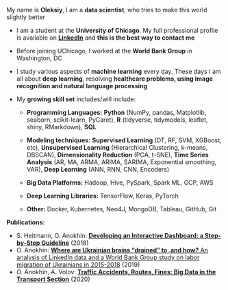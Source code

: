 My name is **Oleksiy**, I am a **data scientist**, who tries to make this world slightly better

* I am a student at the **University of Chicago**. My full professional profile is available on [**LinkedIn**](https://www.linkedin.com/in/oanokhin/) and **this is the best way to contact me**

* Before joining UChicago, I worked at the **World Bank Group** in Washington, DC

* I study various aspects of **machine learning** every day. These days I am all about **deep learning**, resolving **healthcare problems, using image recognition and natural language processing**

* My **growing skill set** includes/will include:

  + **Programming Languages:** **Python** (NumPy, pandas, Matplotlib, seaborn, scikit-learn, PyCaret), **R** (tidyverse, tidymodels, leaflet, shiny, RMarkdown), **SQL**

  + **Modeling techniques:** **Supervised Learning** (DT, RF, SVM, XGBoost, etc), **Unsupervised Learning** (Hierarchical Clustering, k-means, DBSCAN), **Dimensionality Reduction** (PCA, t-SNE), **Time Series Analysis** (AR, MA, ARMA, ARIMA, SARIMA, Exponential smoothing, VAR), **Deep Learning** (ANN, RNN, CNN, Encoders)

  + **Big Data Platforms:** Hadoop, Hive, PySpark, Spark ML, GCP, AWS

  + **Deep Learning Libraries:** TensorFlow, Keras, PyTorch

  + **Other:** Docker, Kubernetes, Neo4J, MongoDB, Tableau, GitHub, Git
  
**Publications:**

- S. Heitmann, O. Anokhin: [**Developing an Interactive Dashboard: a Step-by-Step Guideline**](https://drive.google.com/file/d/1VcySMmv1C8SF8c-a19QHrWgCzV8qJECh/view?usp=sharing) (2018)
- O. Anokhin: [**Where are Ukrainian brains “drained” to, and how?** An analysis of LinkedIn data and a World Bank Group study on labor migration of Ukrainians in 2015-2018](https://voxukraine.org/en/where-are-ukrainian-brains-drained-to-and-how/) (2019)
- O. Anokhin, A. Volov: [**Traffic Accidents, Routes, Fines: Big Data in the Transport Section**](https://voxukraine.org/en/traffic-accidents-routes-fines-big-data-in-the-transport-section/) (2020)

